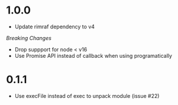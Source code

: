 # 1.0.0

- Update rimraf dependency to v4

_Breaking Changes_

- Drop suppport for node < v16
- Use Promise API instead of callback when using programatically

# 0.1.1

- Use execFile instead of exec to unpack module (issue #22)

